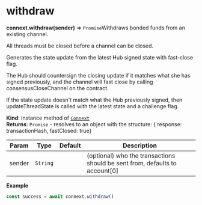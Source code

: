 # withdraw

**connext.withdraw\(**sender**\)** ⇒ `Promise`Withdraws bonded funds from an existing channel.

All threads must be closed before a channel can be closed.

Generates the state update from the latest Hub signed state with fast-close flag.

The Hub should countersign the closing update if it matches what she has signed previously, and the channel will fast close by calling consensusCloseChannel on the contract.

If the state update doesn't match what the Hub previously signed, then updateThreadState is called with the latest state and a challenge flag.

**Kind**: instance method of [`Connext`](./#Connext)  
**Returns**: `Promise` - resolves to an object with the structure: { response: transactionHash, fastClosed: true}

| Param | Type | Default | Description |
| --- | --- | --- | --- |
| sender | `String` |  | \(optional\) who the transactions should be sent from, defaults to account\[0\] |

**Example**

```javascript
const success = await connext.withdraw()
```

